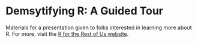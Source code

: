 # Demsytifying R: A Guided Tour

Materials for a presentation given to folks interested in learning more about R. For more, visit the [R for the Rest of Us website](https://rfortherestofus.com).
